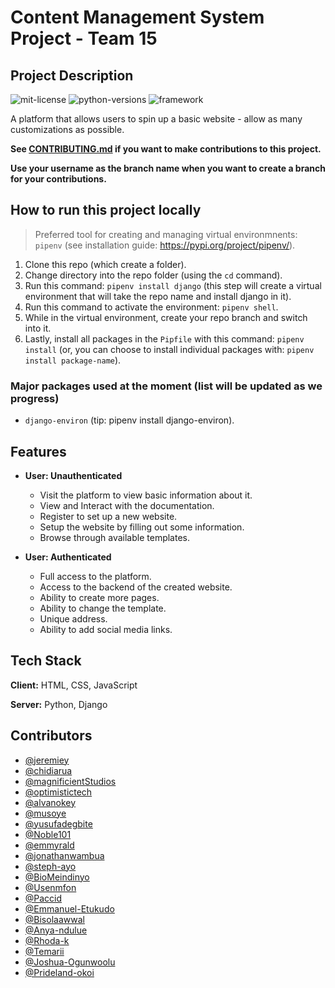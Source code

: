 # Content Management System Project - Team 15

## Project Description

![mit-license](https://img.shields.io/badge/license-MIT-brightgreen) ![python-versions](https://img.shields.io/badge/python-3.7%20%7C%203.8%20%7C%203.9%20%7C%203.10-blue) ![framework](https://img.shields.io/badge/framework-django-blue)

A platform that allows users to spin up a basic website - allow as many customizations as possible.

**See [CONTRIBUTING.md](https://github.com/zuri-training/my_cms-pjt-15/blob/main/CONTRIBUTING.md) if you want to make contributions to this project.**

**Use your username as the branch name when you want to create a branch for your contributions.**


## How to run this project locally

> Preferred tool for creating and managing virtual environmnents: `pipenv` (see installation guide: <https://pypi.org/project/pipenv/>).

1. Clone this repo (which create a folder).
2. Change directory into the repo folder (using the `cd` command).
3. Run this command: `pipenv install django` (this step will create a virtual environment that will take the repo name and install django in it).
4. Run this command to activate the environment: `pipenv shell`.
5. While in the virtual environment, create your repo branch and switch into it.
6. Lastly, install all packages in the `Pipfile` with this command: `pipenv install` (or, you can choose to install individual packages with: `pipenv install package-name`).

### Major packages used at the moment (list will be updated as we progress)

- `django-environ` (tip: pipenv install django-environ).

## Features

- **User: Unauthenticated**
  - Visit the platform to view basic information about it.
  - View and Interact with the documentation.
  - Register to set up a new website.
  - Setup the website by filling out some information.
  - Browse through available templates.

- **User: Authenticated**
  - Full access to the platform.
  - Access to the backend of the created website.
  - Ability to create more pages.
  - Ability to change the template.
  - Unique address.
  - Ability to add social media links.

## Tech Stack

**Client:** HTML, CSS, JavaScript

**Server:** Python, Django

## Contributors

- [@jeremiey](https://www.github.com/jeremiey)
- [@chidiarua](https://www.github.com/chidiarua)
- [@magnificientStudios](https://www.github.com/magnificientStudios)
- [@optimistictech](https://www.github.com/optimistictech)
- [@alvanokey](https://www.github.com/alvanokey)
- [@musoye](https://www.github.com/musoye)
- [@yusufadegbite](https://www.github.com/yusufadegbite)
- [@Noble101](https://www.github.com/Noble101)
- [@emmyrald](https://www.github.com/emmyrald)
- [@jonathanwambua](https://www.github.com/jonathanwambua)
- [@steph-ayo](https://www.github.com/steph-ayo)
- [@BioMeindinyo](https://www.github.com/BioMeindinyo)
- [@Usenmfon](https://www.github.com/Usenmfon)
- [@Paccid](https://www.github.com/Paccid)
- [@Emmanuel-Etukudo](https://www.github.com/Emmanuel-Etukudo)
- [@Bisolaawwal](https://www.github.com/Bisolaawwal)
- [@Anya-ndulue](https://www.github.com/Anya-ndulue)
- [@Rhoda-k](https://www.github.com/Rhoda-k)
- [@Temarii](https://www.github.com/Temarii)
- [@Joshua-Ogunwoolu](https://github.com/Joshua-Ogunwoolu)
- [@Prideland-okoi](https://github.com/Prideland-okoi)
